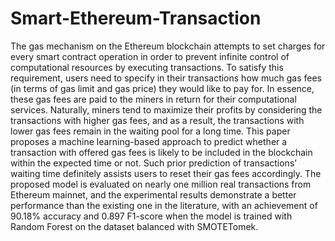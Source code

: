 # Smart-Ethereum-Transaction
The gas mechanism on the Ethereum blockchain attempts to set charges for every smart contract operation in order to prevent infinite control of computational resources by executing transactions. To satisfy this requirement, users need to specify in their transactions how much gas fees (in terms of gas limit and gas price) they would like to pay for. In essence, these gas fees are paid to the miners in return for their computational services. Naturally, miners tend to maximize their profits by considering the transactions with higher gas fees, and as a result, the transactions with lower gas fees remain in the waiting pool for a long time. This paper proposes a machine learning-based approach to predict whether a transaction with offered gas fees is likely to be included in the blockchain within the expected time or not. Such prior prediction of transactions’ waiting time definitely assists users to reset their gas fees accordingly. The proposed model is evaluated on nearly one million real transactions from Ethereum mainnet, and the experimental results demonstrate a better performance than the existing one in the literature, with an achievement of 90.18% accuracy and 0.897 F1-score when the model is trained with Random Forest on the dataset balanced with SMOTETomek.

